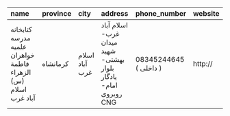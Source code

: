 | name                                                          | province   | city           | address                                                         | phone_number           | website   |
|:--------------------------------------------------------------|:-----------|:---------------|:----------------------------------------------------------------|:-----------------------|:----------|
| کتابخانه مدرسه علمیه خواهران فاطمة الزهراء (س) اسلام آباد غرب | کرمانشاه   | اسلام آباد غرب | اسلام آباد غرب- میدان شهید بهشتی- بلوار یادگار امام- روبروی CNG | 08345244645 ( داخلی  ) | http://   |